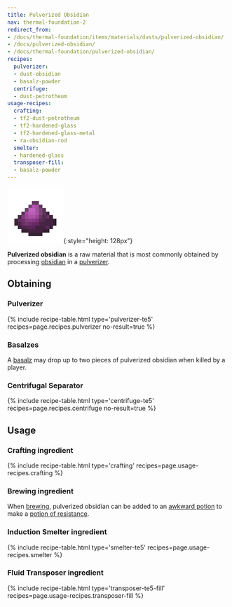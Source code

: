 ```yaml
---
title: Pulverized Obsidian
nav: thermal-foundation-2
redirect_from:
- /docs/thermal-foundation/items/materials/dusts/pulverized-obsidian/
- /docs/pulverized-obsidian/
- /docs/thermal-foundation/pulverized-obsidian/
recipes:
  pulverizer:
  - dust-obsidian
  - basalz-powder
  centrifuge:
  - dust-petrotheum
usage-recipes:
  crafting:
  - tf2-dust-petrotheum
  - tf2-hardened-glass
  - tf2-hardened-glass-metal
  - ra-obsidian-rod
  smelter:
  - hardened-glass
  transposer-fill:
  - basalz-powder
---
```


![Pulverized obsidian](/assets/images/thermal-foundation/dust-obsidian.png){:style="height: 128px"}


**Pulverized obsidian** is a raw material that is most commonly obtained by
processing [obsidian](https://minecraft.gamepedia.com/Obsidian) in a
[pulverizer](/docs/thermal-expansion-5/pulverizer/).


Obtaining
---------

### Pulverizer
{% include recipe-table.html type='pulverizer-te5' recipes=page.recipes.pulverizer no-result=true %}

### Basalzes
A [basalz](/docs/thermal-foundation-2/basalz/) may drop up to two pieces of pulverized obsidian when
killed by a player.

### Centrifugal Separator
{% include recipe-table.html type='centrifuge-te5' recipes=page.recipes.centrifuge no-result=true %}


Usage
-----

### Crafting ingredient
{% include recipe-table.html type='crafting' recipes=page.usage-recipes.crafting %}

### Brewing ingredient
When [brewing](https://minecraft.gamepedia.com/Brewing), pulverized obsidian can
be added to an [awkward
potion](https://minecraft.gamepedia.com/Potion#Base_potions) to make a [potion
of resistance](/docs/cofh-core-4/potions/).

### Induction Smelter ingredient
{% include recipe-table.html type='smelter-te5' recipes=page.usage-recipes.smelter %}

### Fluid Transposer ingredient
{% include recipe-table.html type='transposer-te5-fill' recipes=page.usage-recipes.transposer-fill %}
